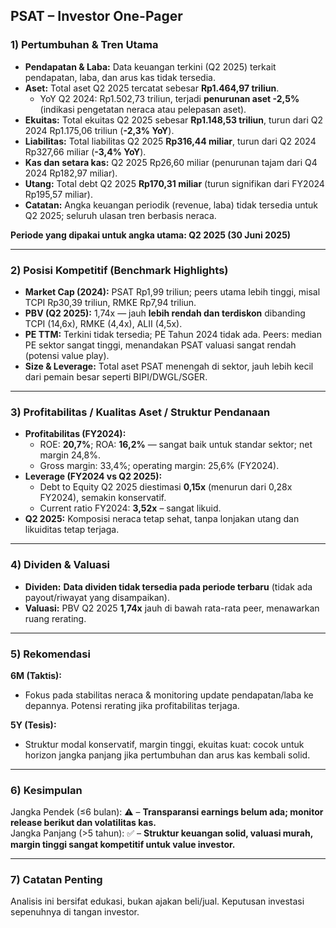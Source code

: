 ## PSAT – Investor One-Pager

### 1) Pertumbuhan & Tren Utama
- **Pendapatan & Laba:** Data keuangan terkini (Q2 2025) terkait pendapatan, laba, dan arus kas tidak tersedia.
- **Aset:** Total aset Q2 2025 tercatat sebesar **Rp1.464,97 triliun**.
  - YoY Q2 2024: Rp1.502,73 triliun, terjadi **penurunan aset -2,5%** (indikasi pengetatan neraca atau pelepasan aset).
- **Ekuitas:** Total ekuitas Q2 2025 sebesar **Rp1.148,53 triliun**, turun dari Q2 2024 Rp1.175,06 triliun (**-2,3% YoY**).
- **Liabilitas:** Total liabilitas Q2 2025 **Rp316,44 miliar**, turun dari Q2 2024 Rp327,66 miliar (**-3,4% YoY**).
- **Kas dan setara kas:** Q2 2025 Rp26,60 miliar (penurunan tajam dari Q4 2024 Rp182,97 miliar).
- **Utang:** Total debt Q2 2025 **Rp170,31 miliar** (turun signifikan dari FY2024 Rp195,57 miliar).
- **Catatan:** Angka keuangan periodik (revenue, laba) tidak tersedia untuk Q2 2025; seluruh ulasan tren berbasis neraca.
  
**Periode yang dipakai untuk angka utama: Q2 2025 (30 Juni 2025)**

---

### 2) Posisi Kompetitif (Benchmark Highlights)
- **Market Cap (2024):** PSAT Rp1,99 triliun; peers utama lebih tinggi, misal TCPI Rp30,39 triliun, RMKE Rp7,94 triliun.
- **PBV (Q2 2025):** 1,74x — jauh **lebih rendah dan terdiskon** dibanding TCPI (14,6x), RMKE (4,4x), ALII (4,5x).
- **PE TTM:** Terkini tidak tersedia; PE Tahun 2024 tidak ada. Peers: median PE sektor sangat tinggi, menandakan PSAT valuasi sangat rendah (potensi value play).
- **Size & Leverage:** Total aset PSAT menengah di sektor, jauh lebih kecil dari pemain besar seperti BIPI/DWGL/SGER.

---

### 3) Profitabilitas / Kualitas Aset / Struktur Pendanaan
- **Profitabilitas (FY2024):**
  - ROE: **20,7%**; ROA: **16,2%** — sangat baik untuk standar sektor; net margin 24,8%.
  - Gross margin: 33,4%; operating margin: 25,6% (FY2024).
- **Leverage (FY2024 vs Q2 2025):**
  - Debt to Equity Q2 2025 diestimasi **0,15x** (menurun dari 0,28x FY2024), semakin konservatif.
  - Current ratio FY2024: **3,52x** – sangat likuid.
- **Q2 2025:** Komposisi neraca tetap sehat, tanpa lonjakan utang dan likuiditas tetap terjaga.

---

### 4) Dividen & Valuasi
- **Dividen:** **Data dividen tidak tersedia pada periode terbaru** (tidak ada payout/riwayat yang disampaikan).
- **Valuasi:** PBV Q2 2025 **1,74x** jauh di bawah rata-rata peer, menawarkan ruang rerating.

---

### 5) Rekomendasi
**6M (Taktis):**  
- Fokus pada stabilitas neraca & monitoring update pendapatan/laba ke depannya. Potensi rerating jika profitabilitas terjaga.

**5Y (Tesis):**  
- Struktur modal konservatif, margin tinggi, ekuitas kuat: cocok untuk horizon jangka panjang jika pertumbuhan dan arus kas kembali solid.

---

### 6) Kesimpulan
Jangka Pendek (≤6 bulan): ⚠️ – **Transparansi earnings belum ada; monitor release berikut dan volatilitas kas.**  
Jangka Panjang (>5 tahun): ✅ – **Struktur keuangan solid, valuasi murah, margin tinggi sangat kompetitif untuk value investor.**

---

### 7) Catatan Penting
Analisis ini bersifat edukasi, bukan ajakan beli/jual. Keputusan investasi sepenuhnya di tangan investor.